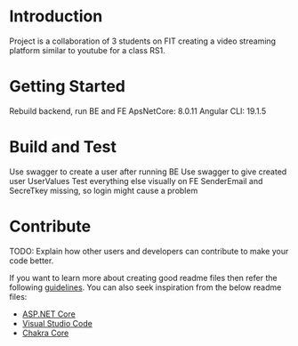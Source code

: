 # Introduction 
Project is a collaboration of 3 students on FIT creating a video streaming platform similar to youtube for a class RS1.

# Getting Started
Rebuild backend, run BE and FE
ApsNetCore: 8.0.11 
Angular CLI: 19.1.5


# Build and Test
Use swagger to create a user after running BE
Use swagger to give created user UserValues
Test everything else visually on FE
SenderEmail and SecreTkey missing, so login might cause a problem

# Contribute
TODO: Explain how other users and developers can contribute to make your code better. 

If you want to learn more about creating good readme files then refer the following [guidelines](https://docs.microsoft.com/en-us/azure/devops/repos/git/create-a-readme?view=azure-devops). You can also seek inspiration from the below readme files:
- [ASP.NET Core](https://github.com/aspnet/Home)
- [Visual Studio Code](https://github.com/Microsoft/vscode)
- [Chakra Core](https://github.com/Microsoft/ChakraCore)
